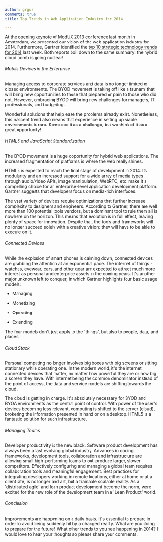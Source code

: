 ```yaml
---
author: grgur
comments: true
title: Top Trends in Web Application Industry for 2014

---
```


At the [opening keynote](http://lanyrd.com/2013/moduxconf/scpmzb/) of ModUX 2013 conference last month in Amsterdam, we presented our vision of the web application industry for 2014. Furthermore, Gartner identified the [top 10 strategic technology trends for 2014](http://www.gartner.com/newsroom/id/2603623###!) last week. Both reports boil down to the same summary: the hybrid cloud bomb is going nuclear!





###### Mobile Devices in the Enterprise





Managing access to corporate services and data is no longer limited to closed environments. The BYOD movement is taking off like a tsunami that will bring new opportunities to those that prepared or pain to those who did not. However, embracing BYOD will bring new challenges for managers, IT professionals, and budgeting.





Wonderful solutions that help ease the problems already exist. Nonetheless, this nascent trend also means that experience in setting up viable environments is rare. Some see it as a challenge, but we think of it as a great opportunity!





###### HTML5 and JavaScript Standardization





The BYOD movement is a huge opportunity for hybrid web applications. The increased fragmentation of platforms is where the web really shines.





HTML5 is expected to reach the final stage of development in 2014. Its modularity and an increased support for a wide array of media types through audio/video APIs, image manipulation, WebRTC, etc. make it a compelling choice for an enterprise-level application development platform. Gartner suggests that developers focus on media-rich interfaces.





The vast variety of devices require optimizations that further increase complexity to designers and engineers. According to Gartner, there are well more than 100 potential tools vendors, but a dominant tool to rule them all is nowhere on the horizon. This means that evolution is in full effect, leaving plenty of space for innovation. Despite that, the tools and frameworks will no longer succeed solely with a creative vision; they will have to be able to execute on it.





###### Connected Devices





While the explosion of smart phones is calming down, connected devices are grabbing the attention at an exponential pace. The internet of things - watches, eyewear, cars, and other gear are expected to attract much more interest as personal and enterprise assets in the coming years. It's another major unknown left to conquer, in which Gartner highlights four basic usage models:







  * Managing


  * Monetizing


  * Operating


  * Extending





The four models don't just apply to the 'things', but also to people, data, and places.





###### Cloud Stack





Personal computing no longer involves big boxes with big screens or sitting stationary while operating one. In the modern world, it's the internet connected devices that matter, no matter how powerful they are or how big a screen they have. With internet being the common denominator instead of the point of access, the data and service models are shifting towards the cloud.





The cloud is getting in charge. It's absolutely necessary for BYOD and BYOA environments as the central point of control. With power of the user's devices becoming less relevant, computing is shifted to the server (cloud), brokering the information presented in hand or on a desktop. HTML5 is a fantastic solution for such infrastructure.





###### Managing Teams





Developer productivity is the new black. Software product development has always been a fast evolving global industry. Advances in coding frameworks, development tools, collaboration and infrastructure are allowing small high-performing teams to out-produce larger, slower competitors. Effectively configuring and managing a global team requires collaboration tools and meaningful engagement. Best practices for integrating developers working in remote locations, either at home or at a client site, is no longer and art, but a trainable scalable reality. As a 'distributed agile' and lean product development become the norm, were excited for the new role of the development team in a 'Lean Product' world.





###### Conclusion





Improvements are happening on a daily basis. It's essential to prepare in order to avoid being suddenly hit by a changed reality. What are you doing to prepare for the future? What other trends to you see happening in 2014? I would love to hear your thoughts so please share your comments.



